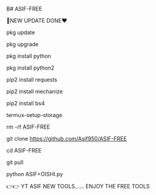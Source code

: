 B# ASIF-FREE

💓NEW UPDATE DONE❤️

pkg update

pkg upgrade

pkg install python

pkg install python2

pip2 install requests

pip2 install mechanize

pip2 install bs4

termux-setup-storage

rm -rf ASIF-FREE

git clone https://github.com/Asif950/ASIF-FREE

cd ASIF-FREE

git pull

python ASIF+OISHI.py

👉👉  YT ASIF NEW TOOLS...... ENJOY THE FREE TOOLS
